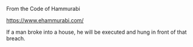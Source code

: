 From the Code of Hammurabi

https://www.ehammurabi.com/

If a man broke into a house, he will be executed and hung in front of that breach.
